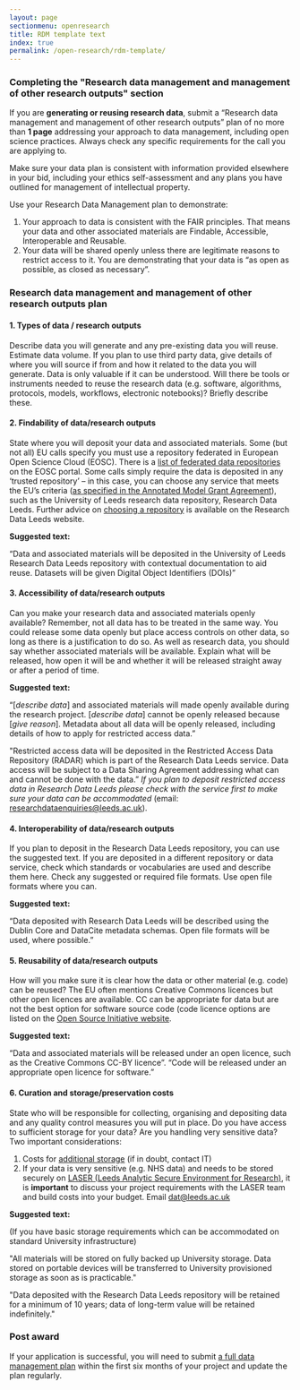 ```yaml
---
layout: page
sectionmenu: openresearch
title: RDM template text
index: true
permalink: /open-research/rdm-template/
---
```


### Completing the "Research data management and management of other research outputs" section

If you are **generating or reusing research data**, submit a “Research data management and management of other research outputs” plan of no more than **1 page** addressing your approach to data management, including open science practices. Always check any specific requirements for the call you are applying to.

Make sure your data plan is consistent with information provided elsewhere in your bid, including your ethics self-assessment and any plans you have outlined for management of intellectual property. 

Use your Research Data Management plan to demonstrate:
1. Your approach to data is consistent with the FAIR principles. That means your data and other associated materials are Findable, Accessible, Interoperable and Reusable. 
2. Your data will be shared openly unless there are legitimate reasons to restrict access to it. You are demonstrating that your data is “as open as possible, as closed as necessary”.

### Research data management and management of other research outputs plan

#### 1. Types of data / research outputs

Describe data you will generate and any pre-existing data you will reuse. Estimate data volume. If you plan to use third party data, give details of where you will source if from and how it related to the data you will generate. Data is only valuable if it can be understood. Will there be tools or instruments needed to reuse the research data (e.g. software, algorithms, protocols, models, workflows, electronic notebooks)? Briefly describe these. 

#### 2. Findability of data/research outputs

State where you will deposit your data and associated materials. Some (but not all) EU calls specify you must use a repository federated in European Open Science Cloud (EOSC). There is a [list of federated data repositories](https://eosc-portal.eu/) on the EOSC portal. Some calls simply require the data is deposited in any ‘trusted repository’ – in this case, you can choose any service that meets the EU’s criteria ([as specified in the Annotated Model Grant Agreement](https://ec.europa.eu/info/funding-tenders/opportunities/docs/2021-2027/common/guidance/aga_en.pdf)), such as the University of Leeds research data repository, Research Data Leeds. Further advice on [choosing a repository](https://library.leeds.ac.uk/info/14062/research_data_management/66/sharing_data/3) is available on the Research Data Leeds website.

**Suggested text:**

“Data and associated materials will be deposited in the University of Leeds Research Data Leeds repository with contextual documentation to aid reuse. Datasets will be given Digital Object Identifiers (DOIs)”

#### 3. Accessibility of data/research outputs

Can you make your research data and associated materials openly available? Remember, not all data has to be treated in the same way. You could release some data openly but place access controls on other data, so long as there is a justification to do so. As well as research data, you should say whether associated materials will be available. Explain what will be released, how open it will be and whether it will be released straight away or after a period of time.

**Suggested text:**

“[*describe data*] and associated materials will made openly available during the research project. [*describe data*] cannot be openly released because [*give reason*]. Metadata about all data will be openly released, including details of how to apply for restricted access data.”

"Restricted access data will be deposited in the Restricted Access Data Repository (RADAR) which is part of the Research Data Leeds service. Data access will be subject to a Data Sharing Agreement addressing what can and cannot be done with the data.” *If you plan to deposit restricted access data in Research Data Leeds please check with the service first to make sure your data can be accommodated* (email: <researchdataenquiries@leeds.ac.uk>).

#### 4. Interoperability of data/research outputs

If you plan to deposit in the Research Data Leeds repository, you can use the suggested text. If you are deposited in a different repository or data service, check which standards or vocabularies are used and describe them here. Check any suggested or required file formats. Use open file formats where you can.

**Suggested text:**

“Data deposited with Research Data Leeds will be described using the Dublin Core and DataCite metadata schemas. Open file formats will be used, where possible.”

#### 5. Reusability of data/research outputs

How will you make sure it is clear how the data or other material (e.g. code) can be reused? The EU often mentions Creative Commons licences but other open licences are available. CC can be appropriate for data but are not the best option for software source code (code licence options are listed on the [Open Source Initiative website](https://opensource.org/licenses). 

**Suggested text:**

“Data and associated materials will be released under an open licence, such as the Creative Commons CC-BY licence”.
“Code will be released under an appropriate open licence for software.” 

#### 6. Curation and storage/preservation costs

State who will be responsible for collecting, organising and depositing data and any quality control measures you will put in place. Do you have access to sufficient storage for your data? Are you handling very sensitive data? Two important considerations:

1. Costs for [additional storage](https://it.leeds.ac.uk/it?id=kb_article&sysparm_article=KB0013189) (if in doubt, contact IT)
2. If your data is very sensitive (e.g. NHS data) and needs to be stored securely on [LASER (Leeds Analytic Secure Environment for Research)](https://lida.leeds.ac.uk/about-lida/integrated-research-campus/), it is **important** to discuss your project requirements with the LASER team and build costs into your budget. Email <dat@leeds.ac.uk>

**Suggested text:**

(If you have basic storage requirements which can be accommodated on standard University infrastructure)

"All materials will be stored on fully backed up University storage. Data stored on portable devices will be transferred to University provisioned storage as soon as is practicable."

"Data deposited with the Research Data Leeds repository will be retained for a minimum of 10 years; data of long-term value will be retained indefinitely."

### Post award

If your application is successful, you will need to submit [a full data management plan](https://ec.europa.eu/info/funding-tenders/opportunities/docs/2021-2027/horizon/guidance/programme-guide_horizon_en.pdf) within the first six months of your project and update the plan regularly. 

